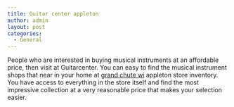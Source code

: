 ```yaml
---
title: Guitar center appleton
author: admin
layout: post
categories:
  - General
---
```

People who are interested in buying musical instruments at an affordable price, then visit at Guitarcenter. You can easy to find the musical instrument shops that near in your home at <a href="http://stores.guitarcenter.com/appleton">grand chute wi</a> appleton store inventory. You have access to everything in the store itself and find the most impressive collection at a very reasonable price that makes your selection easier.
